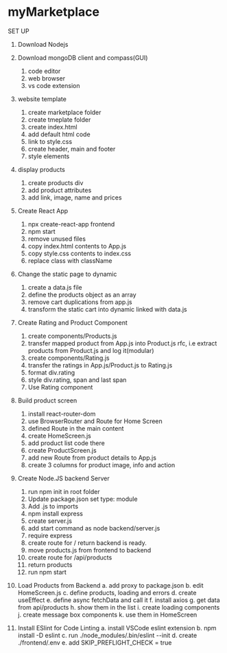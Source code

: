 # myMarketplace



SET UP

1. Download Nodejs
2. Download mongoDB client and compass(GUI)
   1. code editor
   2. web browser
   3. vs code extension
3. website template

   1. create marketplace folder
   2. create tmeplate folder
   3. create index.html
   4. add default html code
   5. link to style.css
   6. create header, main and footer
   7. style elements

4. display products

   1. create products div
   2. add product attributes
   3. add link, image, name and prices

5. Create React App

   1. npx create-react-app frontend
   2. npm start
   3. remove unused files
   4. copy index.html contents to App.js
   5. copy style.css contents to index.css
   6. replace class with className

6. Change the static page to dynamic

   1. create a data.js file
   2. define the products object as an array
   3. remove cart duplications from app.js
   4. transform the static cart into dynamic linked with data.js

7. Create Rating and Product Component

   1. create components/Products.js
   2. transfer mapped product from App.js into Product.js rfc,
      i.e extract products from Product.js and log it(modular)
   3. create components/Rating.js
   4. transfer the ratings in App.js/Product.js to Rating.js
   5. format div.rating
   6. style div.rating, span and last span
   7. Use Rating component

8. Build product screen

   1. install react-router-dom
   2. use BrowserRouter and Route for Home Screen
   3. defined Route in the main content
   4. create HomeScreen.js
   5. add product list code there
   6. create ProductScreen.js
   7. add new Route from product details to App.js
   8. create 3 columns for product image, info and action

9. Create Node.JS backend Server

   1. run npm init in root folder
   2. Update package.json set type: module
   3. Add .js to imports
   4. npm install express
   5. create server.js
   6. add start command as node backend/server.js
   7. require express
   8. create route for / return backend is ready.
   9. move products.js from frontend to backend
   10. create route for /api/products
   11. return products
   12. run npm start

10. Load Products from Backend
    a. add proxy to package.json
    b. edit HomeScreen.js
    c. define products, loading and errors
    d. create useEffect
    e. define async fetchData and call it
    f. install axios
    g. get data from api/products
    h. show them in the list
    i. create loading components
    j. create message box components
    k. use them in HomeScreen

11. Install ESlint for Code Linting
    a. install VSCode eslint extension
    b. npm install -D eslint
    c. run ./node_modules/.bin/eslint --init
    d. create ./frontend/.env
    e. add SKIP_PREFLIGHT_CHECK = true
